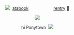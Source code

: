 
<div align="center">  <img src="https://pixels.crd.co/assets/images/gallery60/bbcbc07c.gif?v=99d3974e" ‎ ‎‎‎‎ ‎‎‎ ‎‎ ‎‎   
  
  ‎  ‎‎‎ ‎[atabook](https://gojo.atabook.org/)  ‎   ‎ ‎‎‎ ‎‎ ‎‎  ‎ ‎‎‎ ‎‎ ‎‎     ‎ ‎‎‎‎ ‎‎‎ ‎‎ ‎‎   ‎ ‎‎‎ ‎‎  ‎‎ ‎‎   ‎ ‎‎‎ ‎‎ ‎‎   ‎ ‎‎‎ ‎‎ ‎‎ ‎ ‎‎‎ ‎‎ ‎‎ [rentry](https://rentry.co/doedoe)    🍵
 </div> 

<p align="center"> <img src="https://i.imgur.com/iOsj1n4.png" > </p> 
<p align="center">
 hi Ponytown  ‎ ‎‎‎‎<img src="https://wilardo.crd.co/assets/images/gallery29/ecb0971a.gif?v=f2364dd6" >

